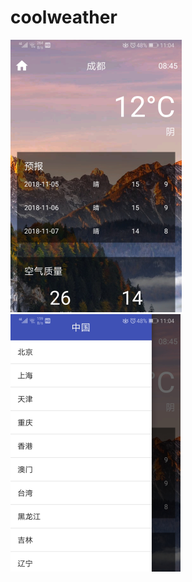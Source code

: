 # coolweather
![Alt text](https://github.com/xiaomengsong02/CoolWeather/blob/master/Screenshots/2.png)
![Alt text](https://github.com/xiaomengsong02/CoolWeather/blob/master/Screenshots/3.png)
